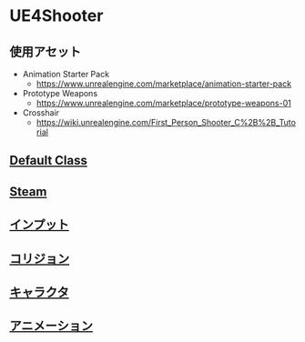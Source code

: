 # UE4Shooter

## 使用アセット

* Animation Starter Pack
    * https://www.unrealengine.com/marketplace/animation-starter-pack
* Prototype Weapons
    * https://www.unrealengine.com/marketplace/prototype-weapons-01
* Crosshair
    * https://wiki.unrealengine.com/First_Person_Shooter_C%2B%2B_Tutorial

## [Default Class](https://github.com/horinoh/UE4Shooter/tree/master/Document/DefaultClass)
## [Steam](https://github.com/horinoh/UE4Shooter/tree/master/Document/Steam)
## [インプット](https://github.com/horinoh/UE4Shooter/tree/master/Document/Input)
## [コリジョン](https://github.com/horinoh/UE4Shooter/tree/master/Document/Collision)
## [キャラクタ](https://github.com/horinoh/UE4Shooter/tree/master/Document/Character)
## [アニメーション](https://github.com/horinoh/UE4Shooter/tree/master/Document/Animation)

<!--
TODO

DamageEvent - FFB
オンラインサブシステム対応
軌跡エフェクト対応
AnimInstance 条件遷移調査
  立ち - しゃがみ
  立ち - ほふく(Prone対応する場合)

エイム(Ironsight)対応する?
非専用サーバ対応する？
Prone 対応する？
Knife(Melee)対応する？
-->

<!--
WIKI 覚書

[リンク](https://github.com/horinoh/UE4Shooter/Document/XXX.md)
![画像](Document/XXX.png)

__強調__
___強い強調___

~~打ち消し~~

コード 
`void main()`
~~~
void main()
~~~

テーブル
| XXX | YYY | ZZZ |
|:-:|:-:|:-:|
| aaa | bbb | ccc |
| ddd | eee | fff |
-->